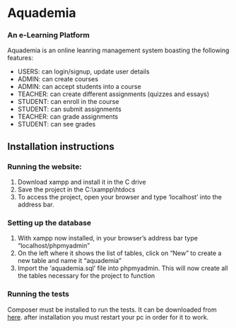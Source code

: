 # Aquademia
### An e-Learning Platform

Aquademia is an online leanring management system boasting the following features:

- USERS: can login/signup, update user details
- ADMIN: can create courses 
- ADMIN: can accept students into a course
- TEACHER: can create different assignments (quizzes and essays)
- STUDENT: can enroll in the course
- STUDENT: can submit assignments
- TEACHER: can grade assignments 
- STUDENT: can see grades

## Installation instructions
### Running the website:
1. Download xampp and install it in the C drive
2. Save the project in the C:\xampp\htdocs
3. To access the project, open your browser and type ‘localhost’ into the address bar.

### Setting up the database
1. With xampp now installed, in your browser’s address bar type “localhost/phpmyadmin”
2. On the left where it shows the list of tables, click on “New” to create a new table and name it “aquademia”
3. Import the ‘aquademia.sql’ file into phpmyadmin. This will now create all the tables necessary for the project to function


### Running the tests
Composer must be installed to run the tests. It can be downloaded from [here](https://getcomposer.org/Composer-Setup.exe).
after installation you must restart your pc in order for it to work.
